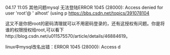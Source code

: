 04.17 11:05
其他问题mysql 无法登陆ERROR 1045 (28000): Access denied for user 'root'@
'
alhost' (using p
https://bbs.csdn.net/topics/391078104




这又不是你把root的密码清理就可以不用密码登录的，还有这授权有问题。你是将谁的权限授权给root,可以看下http://blog.csdn.net/u011575570/article/details/46884619。

linux中mysql改名出错：ERROR 1045 (28000): Access d

